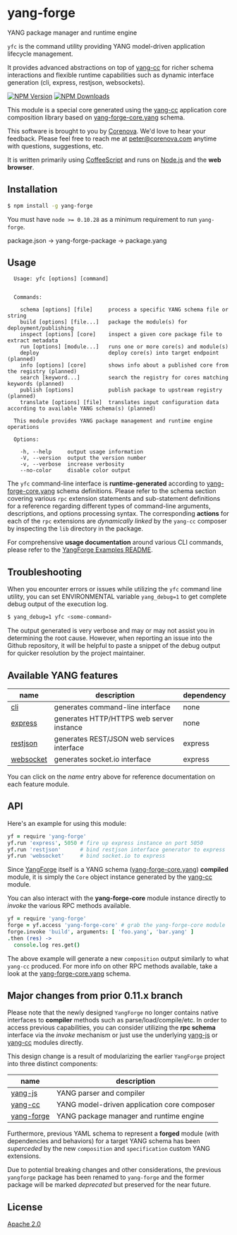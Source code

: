 # yang-forge 

YANG package manager and runtime engine

`yfc` is the command utility providing YANG model-driven application
lifecycle management.

It provides advanced abstractions on top of
[yang-cc](http://github.com/corenova/yang-cc) for richer schema
interactions and flexible runtime capabilities such as dynamic
interface generation (cli, express, restjson, websockets).

  [![NPM Version][npm-image]][npm-url]
  [![NPM Downloads][downloads-image]][downloads-url]
  
This module is a special core generated using the
[yang-cc](http://github.com/corenova/yang-cc) application core
composition library based on
[yang-forge-core.yang](yang-forge-core.yang) schema.

This software is brought to you by
[Corenova](http://www.corenova.com).  We'd love to hear your feedback.
Please feel free to reach me at <peter@corenova.com> anytime with
questions, suggestions, etc.

It is written primarily using [CoffeeScript](http://coffeescript.org)
and runs on [Node.js](http://nodejs.org) and the **web browser**.

## Installation
```bash
$ npm install -g yang-forge
```
You must have `node >= 0.10.28` as a minimum requirement to run
`yang-forge`.


package.json -> yang-forge-package -> package.yang


## Usage
```
  Usage: yfc [options] [command]


  Commands:

    schema [options] [file]     process a specific YANG schema file or string
    build [options] [file...]   package the module(s) for deployment/publishing
    inspect [options] [core]    inspect a given core package file to extract metadata
    run [options] [module...]   runs one or more core(s) and module(s)
    deploy                      deploy core(s) into target endpoint (planned)
    info [options] [core]       shows info about a published core from the registry (planned)
    search [keyword...]         search the registry for cores matching keywords (planned)
    publish [options]           publish package to upstream registry (planned)
    translate [options] [file]  translates input configuration data according to available YANG schema(s) (planned)

  This module provides YANG package management and runtime engine operations

  Options:

    -h, --help     output usage information
    -V, --version  output the version number
    -v, --verbose  increase verbosity
    --no-color     disable color output
```

The `yfc` command-line interface is **runtime-generated** according to
[yang-forge-core.yang](yang-forge-core.yang) schema definitions.
Please refer to the schema section covering various `rpc` extension
statements and sub-statement definitions for a reference regarding
different types of command-line arguments, descriptions, and options
processing syntax.  The corresponding **actions** for each of the
`rpc` extensions are *dynamically linked* by the `yang-cc` composer by
inspecting the `lib` directory in the package.

For comprehensive **usage documentation** around various CLI commands,
please refer to the [YangForge Examples README](examples#readme).

## Troubleshooting

When you encounter errors or issues while utilizing the `yfc` command
line utility, you can set ENVIRONMENTAL variable `yang_debug=1` to get
complete debug output of the execution log.

```bash
$ yang_debug=1 yfc <some-command>
```

The output generated is very verbose and may or may not assist you in
determining the root cause. However, when reporting an issue into the
Github repository, it will be helpful to paste a snippet of the debug
output for quicker resolution by the project maintainer.

## Available YANG features

name | description | dependency
--- | --- | ---
[cli](src/yang-forge-core/feature/cli.coffee) | generates command-line interface | none
[express](src/yang-forge-core/feature/express.coffee) | generates HTTP/HTTPS web server instance | none
[restjson](src/yang-forge-core/feature/restjson.coffee) | generates REST/JSON web services interface | express
[websocket](src/yang-forge-core/feature/websocket.coffee) | generates socket.io interface | express

You can click on the *name* entry above for reference documentation on
each feature module.

## API

Here's an example for using this module:

```coffeescript
yf = require 'yang-forge'
yf.run 'express', 5050 # fire up express instance on port 5050
yf.run 'restjson'      # bind restjson interface generator to express
yf.run 'websocket'     # bind socket.io to express
```
Since [YangForge](src/index.coffee) itself is a YANG schema
([yang-forge-core.yang](./yang-forge-core.yang)) **compiled** module,
it is simply the `Core` object instance generated by the
[yang-cc](http://github.com/corenova/yang-cc) module.

You can also interact with the **yang-forge-core** module instance
directly to *invoke* the various RPC methods available.

```coffeescript
yf = require 'yang-forge'
forge = yf.access 'yang-forge-core' # grab the yang-forge-core module
forge.invoke 'build', arguments: [ 'foo.yang', 'bar.yang' ]
.then (res) ->
  console.log res.get()
```

The above example will generate a new `composition` output similarly
to what `yang-cc` produced.  For more info on other RPC methods
available, take a look at the
[yang-forge-core.yang](./yang-forge-core.yang) schema.

## Major changes from prior 0.11.x branch

Please note that the newly designed `YangForge` no longer contains
native interfaces to **compiler** methods such as
parse/load/compile/etc. In order to access previous capabilities, you
can consider utilizing the **rpc schema** interface via the *invoke*
mechanism or just use the underlying
[yang-js](https://github.com/saintkepha/yang-js) or
[yang-cc](https://github.com/corenova/yang-cc) modules directly.

This design change is a result of modularizing the earlier `YangForge`
project into three distinct components:

name | description
--- | ---
[yang-js](https://github.com/saintkepha/yang-js) | YANG parser and compiler
[yang-cc](https://github.com/corenova/yang-cc) | YANG model-driven application core composer
[yang-forge](https://github.com/corenova/yang-forge) | YANG package manager and runtime engine

Furthermore, previous YAML schema to represent a **forged** module
(with dependencies and behaviors) for a target YANG schema has been
*superceded* by the new `composition` and `specification` custom YANG
extensions.

Due to potential breaking changes and other considerations, the
previous `yangforge` package has been renamed to `yang-forge` and the
former package will be marked *deprecated* but preserved for the near
future.

## License
  [Apache 2.0](LICENSE)

[npm-image]: https://img.shields.io/npm/v/yang-forge.svg
[npm-url]: https://npmjs.org/package/yang-forge
[downloads-image]: https://img.shields.io/npm/dm/yang-forge.svg
[downloads-url]: https://npmjs.org/package/yang-forge
